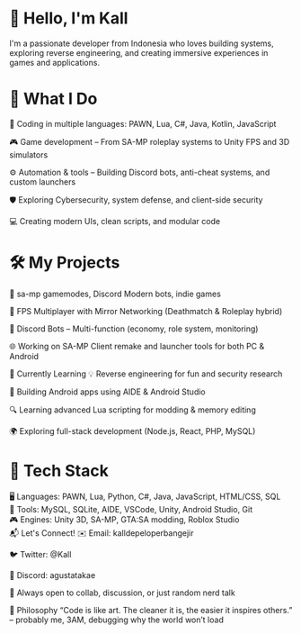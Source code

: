# 👋 Hello, I'm Kall
I'm a passionate developer from Indonesia who loves building systems, exploring reverse engineering, and creating immersive experiences in games and applications.

# 🚀 What I Do
🧠 Coding in multiple languages: PAWN, Lua, C#, Java, Kotlin, JavaScript

🎮 Game development – From SA-MP roleplay systems to Unity FPS and 3D simulators

⚙️ Automation & tools – Building Discord bots, anti-cheat systems, and custom launchers

🛡️ Exploring Cybersecurity, system defense, and client-side security

💻 Creating modern UIs, clean scripts, and modular code

# 🛠️ My Projects
🎯 sa-mp gamemodes, Discord Modern bots, indie games

🔫 FPS Multiplayer with Mirror Networking (Deathmatch & Roleplay hybrid)

🤖 Discord Bots – Multi-function (economy, role system, monitoring)

🌐 Working on SA-MP Client remake and launcher tools for both PC & Android

🌱 Currently Learning
💡 Reverse engineering for fun and security research

📱 Building Android apps using AIDE & Android Studio

🔍 Learning advanced Lua scripting for modding & memory editing

🌍 Exploring full-stack development (Node.js, React, PHP, MySQL)

# 🧩 Tech Stack
🖥️ Languages: PAWN, Lua, Python, C#, Java, JavaScript, HTML/CSS, SQL  
🔌 Tools: MySQL, SQLite, AIDE, VSCode, Unity, Android Studio, Git  
🎮 Engines: Unity 3D, SA-MP, GTA:SA modding, Roblox Studio  
📬 Let's Connect!
✉️ Email: kalldepeloperbangejir

🐦 Twitter: @Kall

💬 Discord: agustatakae

🧠 Always open to collab, discussion, or just random nerd talk

🧠 Philosophy
“Code is like art. The cleaner it is, the easier it inspires others.”
– probably me, 3AM, debugging why the world won’t load
